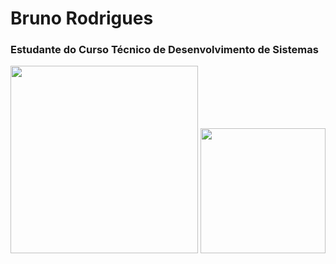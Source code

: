 

# Bruno Rodrigues

### Estudante do Curso Técnico de Desenvolvimento de Sistemas


   <img height="300px" src="https://cdn.jsdelivr.net/gh/devicons/devicon@latest/icons/bower/bower-original.svg" />  
          

      
   <img  height="200px" src="https://cdn.jsdelivr.net/gh/devicons/devicon@latest/icons/linux/linux-original.svg" />   


   

